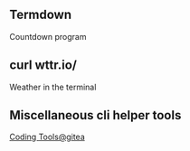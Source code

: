 ## Termdown
Countdown program

##  curl wttr.io/<city-name>
Weather in the terminal

## Miscellaneous cli helper tools
[Coding Tools@gitea](https://git.confest.im/boyan_k/Coding_Tools)


